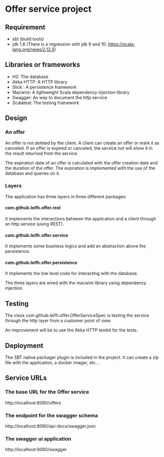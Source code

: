 Offer service project
=====================

Requirement
-----------
- sbt (build tools)
- jdk 1.8 (There is a regression with jdk 9 and 10: https://scala-lang.org/news/2.12.5)

Libraries or frameworks
-----------------------

- H2: The database
- Akka HTTP: A HTTP library 
- Slick : A persistence framework
- Macwire: A lightweight Scala dependency injection library 
- Swagger: As way to document the http service
- Scalatest: The testing framework

Design
------

### An offer
An offer is not deleted by the client. A client can create an offer or mark it as canceled.
If an offer is expired or canceled, the service not will show it in the result returned from the service.

The expiration date of an offer is calculated with the offer creation date and the duration of the offer. 
The expiration is implemented with the use of the database and queries on it.    


### Layers
The application has three layers in three different packages:

#### com.github.leifh.offer.rest
It implements the interactions between the application and a client through
an http service (using REST). 

#### com.github.leifh.offer.service
It implements some business logics and add an abstraction above the persistence.

#### com.github.leifh.offer.persistence
It implements the low level code for interacting with the database.

The three layers are wired with the macwire library using dependency injection.


Testing
-------

The class com.github.leifh.offer.OfferServiceSpec is testing the service through
the http layer from a customer point of view.  
 
An improvement will be to use the Akka HTTP testkit for the tests.
  

Deployment
----------
The SBT native packager plugin is included in the project.
It can create a zip file with the application, a docker imager, etc...

Service URLs
------------

### The base URL for the Offer service
http://localhost:8080/offers

### The endpoint for the swagger schema
http://localhost:8080/api-docs/swagger.json

### The swagger ui application
http://localhost:8080/swagger


